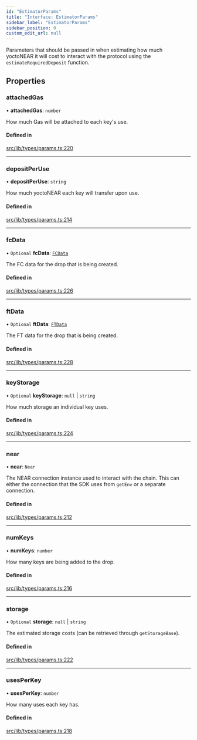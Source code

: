 ```yaml
---
id: "EstimatorParams"
title: "Interface: EstimatorParams"
sidebar_label: "EstimatorParams"
sidebar_position: 0
custom_edit_url: null
---
```


Parameters that should be passed in when estimating how much yoctoNEAR it will cost to interact with the protocol using the `estimateRequiredDeposit` function.

## Properties

### attachedGas

• **attachedGas**: `number`

How much Gas will be attached to each key's use.

#### Defined in

[src/lib/types/params.ts:220](https://github.com/keypom/keypom-js/blob/8c566df/src/lib/types/params.ts#L220)

___

### depositPerUse

• **depositPerUse**: `string`

How much yoctoNEAR each key will transfer upon use.

#### Defined in

[src/lib/types/params.ts:214](https://github.com/keypom/keypom-js/blob/8c566df/src/lib/types/params.ts#L214)

___

### fcData

• `Optional` **fcData**: [`FCData`](FCData.md)

The FC data for the drop that is being created.

#### Defined in

[src/lib/types/params.ts:226](https://github.com/keypom/keypom-js/blob/8c566df/src/lib/types/params.ts#L226)

___

### ftData

• `Optional` **ftData**: [`FTData`](FTData.md)

The FT data for the drop that is being created.

#### Defined in

[src/lib/types/params.ts:228](https://github.com/keypom/keypom-js/blob/8c566df/src/lib/types/params.ts#L228)

___

### keyStorage

• `Optional` **keyStorage**: ``null`` \| `string`

How much storage an individual key uses.

#### Defined in

[src/lib/types/params.ts:224](https://github.com/keypom/keypom-js/blob/8c566df/src/lib/types/params.ts#L224)

___

### near

• **near**: `Near`

The NEAR connection instance used to interact with the chain. This can either the connection that the SDK uses from `getEnv` or a separate connection.

#### Defined in

[src/lib/types/params.ts:212](https://github.com/keypom/keypom-js/blob/8c566df/src/lib/types/params.ts#L212)

___

### numKeys

• **numKeys**: `number`

How many keys are being added to the drop.

#### Defined in

[src/lib/types/params.ts:216](https://github.com/keypom/keypom-js/blob/8c566df/src/lib/types/params.ts#L216)

___

### storage

• `Optional` **storage**: ``null`` \| `string`

The estimated storage costs (can be retrieved through `getStorageBase`).

#### Defined in

[src/lib/types/params.ts:222](https://github.com/keypom/keypom-js/blob/8c566df/src/lib/types/params.ts#L222)

___

### usesPerKey

• **usesPerKey**: `number`

How many uses each key has.

#### Defined in

[src/lib/types/params.ts:218](https://github.com/keypom/keypom-js/blob/8c566df/src/lib/types/params.ts#L218)
